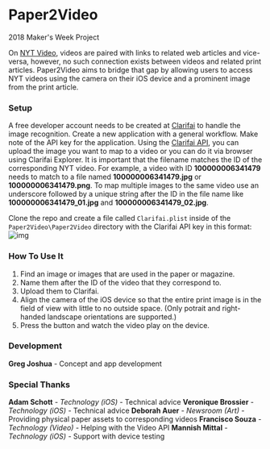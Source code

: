 # Paper2Video
2018 Maker's Week Project

On [NYT Video](www.nytimes.com/video), videos are paired with links to related web articles and vice-versa, however, no such connection exists between videos and related print articles. Paper2Video aims to bridge that gap by allowing users to access NYT videos using the camera on their iOS device and a prominent image from the print article.

### Setup
A free developer account needs to be created at [Clarifai](www.clarifai.com) to handle the image recognition. Create a new application with a general workflow. Make note of the API key for the application. Using the [Clarifai API](https://clarifai.com/developer/guide/search#search), you can upload the image you want to map to a video or you can do it via browser using Clarifai Explorer. It is important that the filename matches the ID of the corresponding NYT video. For example, a video with ID **100000006341479** needs to match to a file named **100000006341479.jpg** or **100000006341479.png**. To map multiple images to the same video use an underscore followed by a unique string after the ID in the file name like **100000006341479_01.jpg** and **100000006341479_02.jpg**.

Clone the repo and create a file called `Clarifai.plist` inside of the `Paper2Video\Paper2Video` directory with the Clarifai API key in this format:
![img](https://i.imgur.com/xOhvaxU.png)

### How To Use It
1) Find an image or images that are used in the paper or magazine.
2) Name them after the ID of the video that they correspond to.
3) Upload them to Clarifai.
4) Align the camera of the iOS device so that the entire print image is in the field of view with little to no outside space. (Only potrait and right-handed landscape orientations are supported.)
5) Press the button and watch the video play on the device.

### Development
**Greg Joshua** - Concept and app development
### Special Thanks
**Adam Schott** - *Technology (iOS)* - Technical advice 
**Veronique Brossier** - *Technology (iOS)* - Technical advice 
**Deborah Auer** - *Newsroom (Art)* - Providing physical paper assets to corresponding videos
**Francisco Souza** - *Technology (Video)* - Helping with the Video API
**Mannish Mittal** - *Technology (iOS)* - Support with device testing
